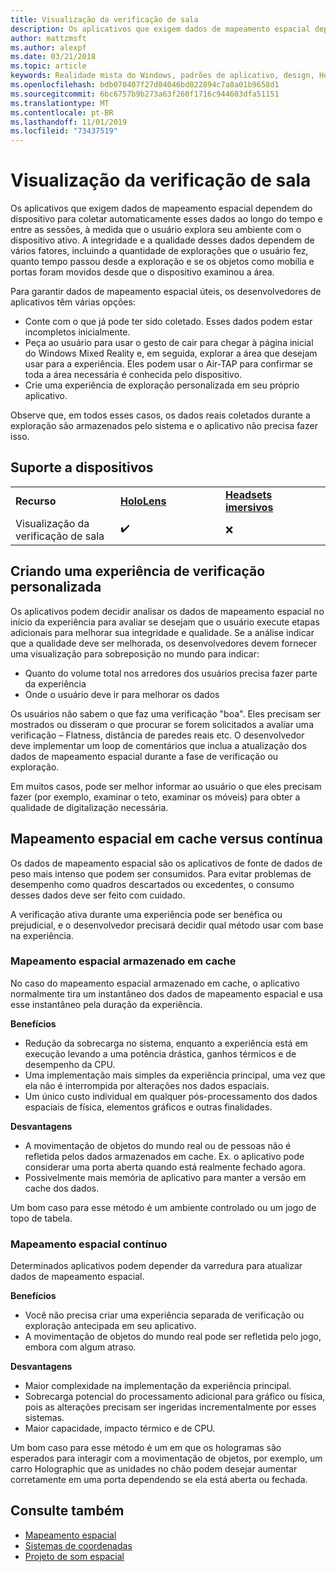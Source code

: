 ```yaml
---
title: Visualização da verificação de sala
description: Os aplicativos que exigem dados de mapeamento espacial dependem do dispositivo para coletar automaticamente esses dados ao longo do tempo e entre as sessões, à medida que o usuário explora seu ambiente com o dispositivo ativo.
author: mattzmsft
ms.author: alexpf
ms.date: 03/21/2018
ms.topic: article
keywords: Realidade mista do Windows, padrões de aplicativo, design, HoloLens, verificação de sala, mapeamento espacial, malha
ms.openlocfilehash: bdb070407f27d04046bd022894c7a8a01b9658d1
ms.sourcegitcommit: 6bc6757b9b273a63f260f1716c944603dfa51151
ms.translationtype: MT
ms.contentlocale: pt-BR
ms.lasthandoff: 11/01/2019
ms.locfileid: "73437519"
---
```

# <a name="room-scan-visualization"></a>Visualização da verificação de sala

Os aplicativos que exigem dados de mapeamento espacial dependem do dispositivo para coletar automaticamente esses dados ao longo do tempo e entre as sessões, à medida que o usuário explora seu ambiente com o dispositivo ativo. A integridade e a qualidade desses dados dependem de vários fatores, incluindo a quantidade de explorações que o usuário fez, quanto tempo passou desde a exploração e se os objetos como mobília e portas foram movidos desde que o dispositivo examinou a área.

Para garantir dados de mapeamento espacial úteis, os desenvolvedores de aplicativos têm várias opções:
* Conte com o que já pode ter sido coletado. Esses dados podem estar incompletos inicialmente.
* Peça ao usuário para usar o gesto de cair para chegar à página inicial do Windows Mixed Reality e, em seguida, explorar a área que desejam usar para a experiência. Eles podem usar o Air-TAP para confirmar se toda a área necessária é conhecida pelo dispositivo.
* Crie uma experiência de exploração personalizada em seu próprio aplicativo.

Observe que, em todos esses casos, os dados reais coletados durante a exploração são armazenados pelo sistema e o aplicativo não precisa fazer isso.

## <a name="device-support"></a>Suporte a dispositivos

<table>
    <colgroup>
    <col width="33%" />
    <col width="33%" />
    <col width="33%" />
    </colgroup>
    <tr>
        <td><strong>Recurso</strong></td>
        <td><a href="hololens-hardware-details.md"><strong>HoloLens</strong></a></td>
        <td><a href="immersive-headset-hardware-details.md"><strong>Headsets imersivos</strong></a></td>
    </tr>
     <tr>
        <td>Visualização da verificação de sala</td>
        <td>✔️</td>
        <td>❌</td>
    </tr>
</table>



## <a name="building-a-custom-scanning-experience"></a>Criando uma experiência de verificação personalizada

Os aplicativos podem decidir analisar os dados de mapeamento espacial no início da experiência para avaliar se desejam que o usuário execute etapas adicionais para melhorar sua integridade e qualidade. Se a análise indicar que a qualidade deve ser melhorada, os desenvolvedores devem fornecer uma visualização para sobreposição no mundo para indicar:
* Quanto do volume total nos arredores dos usuários precisa fazer parte da experiência
* Onde o usuário deve ir para melhorar os dados

Os usuários não sabem o que faz uma verificação "boa". Eles precisam ser mostrados ou disseram o que procurar se forem solicitados a avaliar uma verificação – Flatness, distância de paredes reais etc. O desenvolvedor deve implementar um loop de comentários que inclua a atualização dos dados de mapeamento espacial durante a fase de verificação ou exploração.

Em muitos casos, pode ser melhor informar ao usuário o que eles precisam fazer (por exemplo, examinar o teto, examinar os móveis) para obter a qualidade de digitalização necessária.

## <a name="cached-versus-continuous-spatial-mapping"></a>Mapeamento espacial em cache versus contínua

Os dados de mapeamento espacial são os aplicativos de fonte de dados de peso mais intenso que podem ser consumidos. Para evitar problemas de desempenho como quadros descartados ou excedentes, o consumo desses dados deve ser feito com cuidado.

A verificação ativa durante uma experiência pode ser benéfica ou prejudicial, e o desenvolvedor precisará decidir qual método usar com base na experiência.

### <a name="cached-spatial-mapping"></a>Mapeamento espacial armazenado em cache

No caso do mapeamento espacial armazenado em cache, o aplicativo normalmente tira um instantâneo dos dados de mapeamento espacial e usa esse instantâneo pela duração da experiência.

**Benefícios**
* Redução da sobrecarga no sistema, enquanto a experiência está em execução levando a uma potência drástica, ganhos térmicos e de desempenho da CPU.
* Uma implementação mais simples da experiência principal, uma vez que ela não é interrompida por alterações nos dados espaciais.
* Um único custo individual em qualquer pós-processamento dos dados espaciais de física, elementos gráficos e outras finalidades.

**Desvantagens**
* A movimentação de objetos do mundo real ou de pessoas não é refletida pelos dados armazenados em cache. Ex. o aplicativo pode considerar uma porta aberta quando está realmente fechado agora.
* Possivelmente mais memória de aplicativo para manter a versão em cache dos dados.

Um bom caso para esse método é um ambiente controlado ou um jogo de topo de tabela.

### <a name="continuous-spatial-mapping"></a>Mapeamento espacial contínuo

Determinados aplicativos podem depender da varredura para atualizar dados de mapeamento espacial.

**Benefícios**
* Você não precisa criar uma experiência separada de verificação ou exploração antecipada em seu aplicativo.
* A movimentação de objetos do mundo real pode ser refletida pelo jogo, embora com algum atraso.

**Desvantagens**
* Maior complexidade na implementação da experiência principal.
* Sobrecarga potencial do processamento adicional para gráfico ou física, pois as alterações precisam ser ingeridas incrementalmente por esses sistemas.
* Maior capacidade, impacto térmico e de CPU.

Um bom caso para esse método é um em que os hologramas são esperados para interagir com a movimentação de objetos, por exemplo, um carro Holographic que as unidades no chão podem desejar aumentar corretamente em uma porta dependendo se ela está aberta ou fechada.

## <a name="see-also"></a>Consulte também
* [Mapeamento espacial](spatial-mapping.md)
* [Sistemas de coordenadas](coordinate-systems.md)
* [Projeto de som espacial](spatial-sound-design.md)
